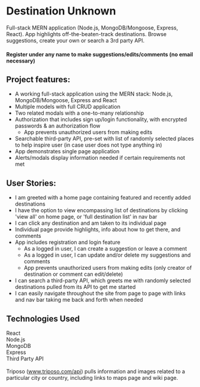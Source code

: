 # Destination Unknown

Full-stack MERN application (Node.js, MongoDB/Mongoose, Express, React).
App highlights off-the-beaten-track destinations. Browse suggestions, create your own or search a 3rd party API.

#### Register under any name to make suggestions/edits/comments (no email necessary)


## Project features:

- A working full-stack application using the MERN stack: Node.js, MongoDB/Mongoose, Express and React
- Multiple models with full CRUD application
- Two related modals with a one-to-many relationship
- Authorization that includes sign up/login functionality, with encrypted passwords & an authorization flow
  - App prevents unauthorized users from making edits
- Searchable third-party API, pre-set with list of randomly selected places to help inspire user (in case user does not type anything in)
- App demonstrates single page application
- Alerts/modals display information needed if certain requirements not met


## User Stories:

- I am greeted with a home page containing featured and recently added destinations
- I have the option to view encompassing list of destinations by clicking 'view all' on home page, or 'full destination list' in nav bar  
- I can click any destination and am taken to its individual page
- Individual page provide highlights, info about how to get there, and comments
- App includes registration and login feature
    - As a logged in user, I can create a suggestion or leave a comment
    - As a logged in user, I can update and/or delete my suggestions and comments
    - App prevents unauthorized users from making edits (only creator of destination or comment can edit/delete)
- I can search a third-party API, which greets me with randomly selected destinations pulled from its API to get me started
- I can easily navigate throughout the site from page to page with links and nav bar taking me back and forth when needed


## Technologies Used   

React\
Node.js\
MongoDB\
Express\
Third Party API\
\
Triposo (www.triposo.com/api) pulls information and images related to a particular city or country, including links to maps page and wiki page. 

